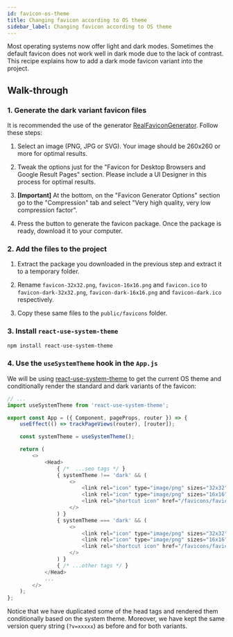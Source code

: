 ```yaml
---
id: favicon-os-theme
title: Changing favicon according to OS theme
sidebar_label: Changing favicon according to OS theme
---
```


Most operating systems now offer light and dark modes. Sometimes the default favicon does not work well in dark mode due to the lack of contrast. This recipe explains how to add a dark mode favicon variant into the project.

## Walk-through

### 1. Generate the dark variant favicon files

It is recommended the use of the generator [RealFaviconGenerator](https://realfavicongenerator.net/). Follow these steps:

1. Select an image (PNG, JPG or SVG). Your image should be 260x260 or more for optimal results.

2. Tweak the options just for the "Favicon for Desktop Browsers and Google Result Pages" section. Please include a UI Designer in this process for optimal results.

3. **[Important]** At the bottom, on the "Favicon Generator Options" section go to the "Compression" tab and select "Very high quality, very low compression factor".

4. Press the button to generate the favicon package. Once the package is ready, download it to your computer.

### 2. Add the files to the project

1. Extract the package you downloaded in the previous step and extract it to a temporary folder.

2. Rename `favicon-32x32.png`, `favicon-16x16.png` and `favicon.ico` to `favicon-dark-32x32.png`, `favicon-dark-16x16.png` and `favicon-dark.ico` respectively.

3. Copy these same files to the `public/favicons` folder.

### 3. Install `react-use-system-theme`

```sh
npm install react-use-system-theme
```

### 4. Use the `useSystemTheme` hook in the `App.js`

We will be using [react-use-system-theme](https://github.com/zebateira/react-use-system-theme) to get the current OS theme and conditionally render the standard and dark variants of the favicon:

```js
// ...
import useSystemTheme from 'react-use-system-theme';

export const App = ({ Component, pageProps, router }) => {
    useEffect(() => trackPageViews(router), [router]);

    const systemTheme = useSystemTheme();

    return (
        <>
            <Head>
                { /*  ...seo tags */ }
                { systemTheme !== 'dark' && (
                    <>
                        <link rel="icon" type="image/png" sizes="32x32" href="/favicons/favicon-32x32.png?v=M4KN2GElyG" />
                        <link rel="icon" type="image/png" sizes="16x16" href="/favicons/favicon-16x16.png?v=M4KN2GElyG" />
                        <link rel="shortcut icon" href="/favicons/favicon.ico?v=M4KN2GElyG" />
                    </>
                ) }
                { systemTheme === 'dark' && (
                    <>
                        <link rel="icon" type="image/png" sizes="32x32" href="/favicons/favicon-dark-32x32.png?v=M4KN2GElyG" />
                        <link rel="icon" type="image/png" sizes="16x16" href="/favicons/favicon-dark-16x16.png?v=M4KN2GElyG" />
                        <link rel="shortcut icon" href="/favicons/favicon-dark.ico?v=M4KN2GElyG" />
                    </>
                ) }
                { /* ...other tags */ }
            </Head>
            ...
        </>
    );
};
```

Notice that we have duplicated some of the head tags and rendered them conditionally based on the system theme. Moreover, we have kept the same version query string (`?v=xxxxx`) as before and for both variants.
